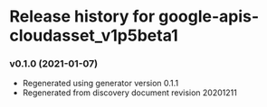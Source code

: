 # Release history for google-apis-cloudasset_v1p5beta1

### v0.1.0 (2021-01-07)

* Regenerated using generator version 0.1.1
* Regenerated from discovery document revision 20201211

